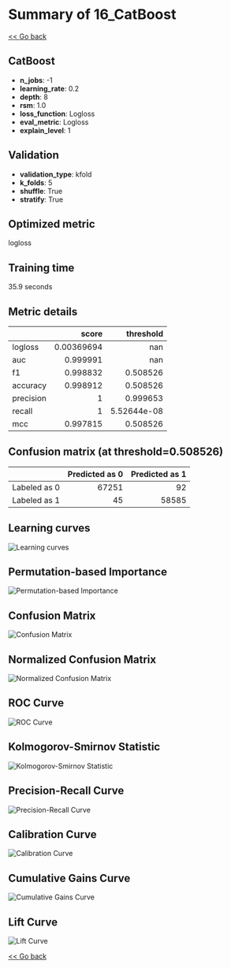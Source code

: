 # Summary of 16_CatBoost

[<< Go back](../README.md)


## CatBoost
- **n_jobs**: -1
- **learning_rate**: 0.2
- **depth**: 8
- **rsm**: 1.0
- **loss_function**: Logloss
- **eval_metric**: Logloss
- **explain_level**: 1

## Validation
 - **validation_type**: kfold
 - **k_folds**: 5
 - **shuffle**: True
 - **stratify**: True

## Optimized metric
logloss

## Training time

35.9 seconds

## Metric details
|           |      score |     threshold |
|:----------|-----------:|--------------:|
| logloss   | 0.00369694 | nan           |
| auc       | 0.999991   | nan           |
| f1        | 0.998832   |   0.508526    |
| accuracy  | 0.998912   |   0.508526    |
| precision | 1          |   0.999653    |
| recall    | 1          |   5.52644e-08 |
| mcc       | 0.997815   |   0.508526    |


## Confusion matrix (at threshold=0.508526)
|              |   Predicted as 0 |   Predicted as 1 |
|:-------------|-----------------:|-----------------:|
| Labeled as 0 |            67251 |               92 |
| Labeled as 1 |               45 |            58585 |

## Learning curves
![Learning curves](learning_curves.png)

## Permutation-based Importance
![Permutation-based Importance](permutation_importance.png)
## Confusion Matrix

![Confusion Matrix](confusion_matrix.png)


## Normalized Confusion Matrix

![Normalized Confusion Matrix](confusion_matrix_normalized.png)


## ROC Curve

![ROC Curve](roc_curve.png)


## Kolmogorov-Smirnov Statistic

![Kolmogorov-Smirnov Statistic](ks_statistic.png)


## Precision-Recall Curve

![Precision-Recall Curve](precision_recall_curve.png)


## Calibration Curve

![Calibration Curve](calibration_curve_curve.png)


## Cumulative Gains Curve

![Cumulative Gains Curve](cumulative_gains_curve.png)


## Lift Curve

![Lift Curve](lift_curve.png)



[<< Go back](../README.md)
